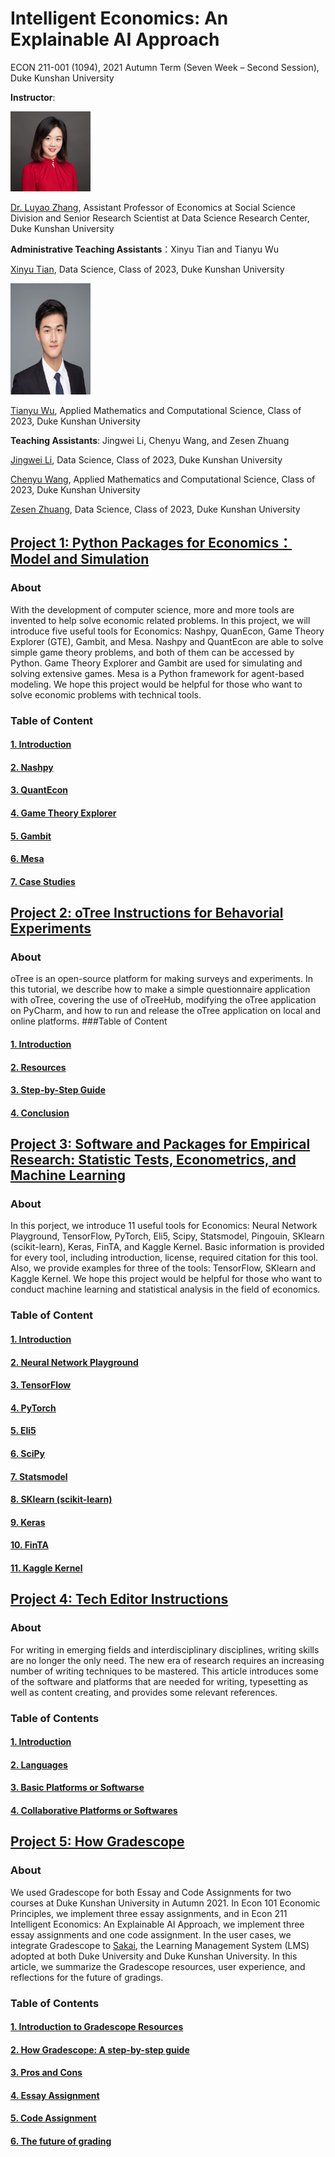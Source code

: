 # Intelligent Economics: An Explainable AI Approach

ECON 211-001 (1094), 2021 Autumn Term (Seven Week – Second Session), Duke Kunshan University

**Instructor**: 

<img src="https://github.com/SciEcon/Intelligent-Economics/blob/main/Luyao_headshot.jpg" width="128"/>

[Dr. Luyao Zhang](https://scholars.duke.edu/person/luyao.zhang), Assistant Professor of Economics at Social Science Division and Senior Research Scientist at Data Science Research Center, Duke Kunshan University

**Administrative Teaching Assistants**：Xinyu Tian and Tianyu Wu

[Xinyu Tian](https://www.linkedin.com/in/xinyu-tian-1777aa203/), Data Science, Class of 2023, Duke Kunshan University

<img src="https://github.com/SciEcon/Intelligent-Economics/blob/main/Tianyu_Wu_Photo.jpg" width="128" height="178"/>

[Tianyu Wu](https://www.linkedin.com/in/tianyu-henry-wu/), Applied Mathematics and Computational Science, Class of 2023, Duke Kunshan University

**Teaching Assistants**: Jingwei Li, Chenyu Wang, and Zesen Zhuang

[Jingwei Li](https://www.linkedin.cn/injobs/in/jw-li), Data Science, Class of 2023, Duke Kunshan University

[Chenyu Wang](https://www.linkedin.com/in/chenyuwangcw/), Applied Mathematics and Computational Science, Class of 2023, Duke Kunshan University

[Zesen Zhuang](https://www.linkedin.com/in/zesen-zhuang-624591217/), Data Science, Class of 2023, Duke Kunshan University

## [Project 1: Python Packages for Economics：Model and Simulation](https://github.com/SciEcon/Intelligent-Economics/tree/main/project1)
### About
With the development of computer science, more and more tools are invented to help solve economic related problems. In this project, we will introduce five useful tools for Economics: Nashpy, QuanEcon, Game Theory Explorer (GTE), Gambit, and Mesa. Nashpy and QuantEcon are able to solve simple game theory problems, and both of them can be accessed by Python. Game Theory Explorer and Gambit are used for simulating and solving extensive games. Mesa is a Python framework for agent-based modeling. We hope this project would be helpful for those who want to solve economic problems with technical tools.
### Table of Content
#### [1. Introduction](https://github.com/SciEcon/Intelligent-Economics/tree/main/project1#1-introduction)
#### [2. Nashpy](https://github.com/SciEcon/Intelligent-Economics/tree/main/project1#Nashpy)
#### [3. QuantEcon](https://github.com/SciEcon/Intelligent-Economics/tree/main/project1#QuantEcon)
#### [4. Game Theory Explorer](https://github.com/SciEcon/Intelligent-Economics/tree/main/project1#Game-Theory-Explorer)
#### [5. Gambit](https://github.com/SciEcon/Intelligent-Economics/tree/main/project1#Gambit)
#### [6. Mesa](https://github.com/SciEcon/Intelligent-Economics/tree/main/project1#Mesa)
#### [7. Case Studies](https://github.com/SciEcon/Intelligent-Economics/tree/main/project1#Case-Studies)

## [Project 2: oTree Instructions for Behavorial Experiments](./project2/oTree.md)
### About
oTree is an open-source platform for making surveys and experiments. In this tutorial, we describe how to make a simple questionnaire application with oTree, covering the use of oTreeHub, modifying the oTree application on PyCharm, and how to run and release the oTree application on local and online platforms.
###Table of Content
#### [1. Introduction](https://github.com/SciEcon/Intelligent-Economics/blob/main/project2/oTree.md#introduction)
#### [2. Resources](https://github.com/SciEcon/Intelligent-Economics/blob/main/project2/oTree.md#resources)
#### [3. Step-by-Step Guide](https://github.com/SciEcon/Intelligent-Economics/blob/main/project2/oTree.md#step-by-step-guide)
#### [4. Conclusion](https://github.com/SciEcon/Intelligent-Economics/blob/main/project2/oTree.md#conclusion)

## [Project 3: Software and Packages for Empirical Research: Statistic Tests, Econometrics, and Machine Learning](./project3/README.md)
### About
In this porject, we introduce 11 useful tools for Economics: Neural Network Playground, TensorFlow, PyTorch, Eli5, Scipy, Statsmodel, Pingouin, SKlearn (scikit-learn), Keras, FinTA, and Kaggle Kernel. Basic information is provided for every tool, including introduction, license, required citation for this tool. Also, we provide examples for three of the tools: TensorFlow, SKlearn and Kaggle Kernel. We hope this project would be helpful for those who want to conduct machine learning and statistical analysis in the field of economics.
### Table of Content
#### [1. Introduction](https://github.com/SciEcon/Intelligent-Economics/tree/main/project3#Introduction)
#### [2. Neural Network Playground](https://github.com/SciEcon/Intelligent-Economics/tree/main/project3#Neural-Network-Playground)
#### [3. TensorFlow](https://github.com/SciEcon/Intelligent-Economics/tree/main/project3#TensorFlow)
#### [4. PyTorch](https://github.com/SciEcon/Intelligent-Economics/tree/main/project3#PyTorch)
#### [5. Eli5](https://github.com/SciEcon/Intelligent-Economics/tree/main/project3#Eli5)
#### [6. SciPy](https://github.com/SciEcon/Intelligent-Economics/tree/main/project3#SciPy)
#### [7. Statsmodel](https://github.com/SciEcon/Intelligent-Economics/tree/main/project3#Statsmodel)
#### [8. SKlearn (scikit-learn)](https://github.com/SciEcon/Intelligent-Economics/tree/main/project3#8-sklearn-scikit-learn)
#### [9. Keras](https://github.com/SciEcon/Intelligent-Economics/tree/main/project3#Keras)
#### [10. FinTA](https://github.com/SciEcon/Intelligent-Economics/tree/main/project3#FinTA)
#### [11. Kaggle Kernel](https://github.com/SciEcon/Intelligent-Economics/tree/main/project3#Kaggle-Kernel)


## [Project 4: Tech Editor Instructions](./project4/techInstr.md)
### About 
For writing in emerging fields and interdisciplinary disciplines, writing skills are no longer the only need. The new era of research requires an increasing number of writing techniques to be mastered. This article introduces some of the software and platforms that are needed for writing, typesetting as well as content creating, and provides some relevant references.
### Table of Contents
#### [1. Introduction](https://github.com/SciEcon/Intelligent-Economics/blob/main/project4/techInstr.md#introduction)
#### [2. Languages](https://github.com/SciEcon/Intelligent-Economics/blob/main/project4/techInstr.md#languages)
#### [3. Basic Platforms or Softwarse](https://github.com/SciEcon/Intelligent-Economics/blob/main/project4/techInstr.md#basic-platform-or-software)
#### [4. Collaborative Platforms or Softwares](https://github.com/SciEcon/Intelligent-Economics/blob/main/project4/techInstr.md#3-collaborative-platforms-or-softwares)


## [Project 5: How Gradescope](./project5/Gradescope.md)
### About
We used Gradescope for both Essay and Code Assignments for two courses at Duke Kunshan University in Autumn 2021. In Econ 101 Economic Principles, we implement three essay assignments, and in Econ 211 Intelligent Economics: An Explainable AI Approach, we implement three essay assignments and one code assignment. In the user cases, we integrate Gradescope to [Sakai](https://sakai.duke.edu/), the Learning Management System (LMS) adopted at both Duke University and Duke Kunshan University. In this article, we summarize the Gradescope resources, user experience, and reflections for the future of gradings. 

### Table of Contents
#### [1. Introduction to Gradescope Resources](https://github.com/SciEcon/Intelligent-Economics/blob/main/project5/Gradescope.md#Introduction-to-Gradescope-Resources)
#### [2. How Gradescope: A step-by-step guide](https://github.com/SciEcon/Intelligent-Economics/blob/main/project5/Gradescope.md#How-Gradescope-A-step-by-step-guide)
#### [3. Pros and Cons](https://github.com/SciEcon/Intelligent-Economics/blob/main/project5/Gradescope.md#Pros-and-Cons)
#### [4. Essay Assignment](https://github.com/SciEcon/Intelligent-Economics/blob/main/project5/Gradescope.md#Essay-Assignment)
#### [5. Code Assignment](https://github.com/SciEcon/Intelligent-Economics/blob/main/project5/Gradescope.md#Code-Assignment)
#### [6. The future of grading](https://github.com/SciEcon/Intelligent-Economics/blob/main/project5/Gradescope.md#The-future-of-grading)


